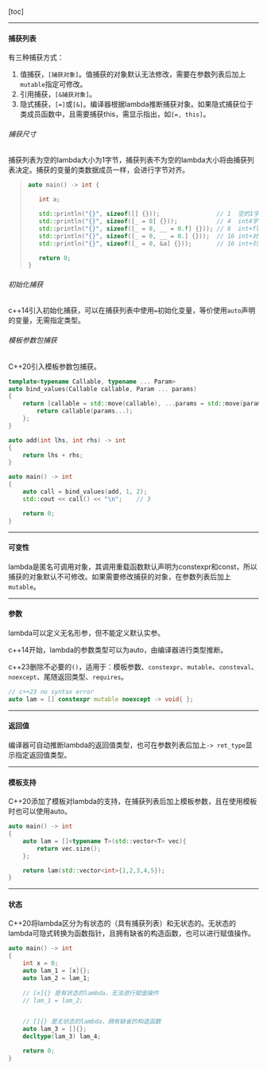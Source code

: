 [toc]

---

#### 捕获列表

有三种捕获方式：

1.   值捕获，`[捕获对象]`。值捕获的对象默认无法修改，需要在参数列表后加上`mutable`指定可修改。
2.   引用捕获，`[&捕获对象]`。
3.   隐式捕获，`[=]`或`[&]`。编译器根据lambda推断捕获对象。如果隐式捕获位于类成员函数中，且需要捕获this，需显示指出，如`[=, this]`。

###### 捕获尺寸

捕获列表为空的lambda大小为1字节，捕获列表不为空的lambda大小将由捕获列表决定。捕获的变量的类数据成员一样，会进行字节对齐。
> ```cpp
> auto main() -> int {
> 
>    int a;
> 
>    std::println("{}", sizeof([] {}));                // 1  空的1字节
>    std::println("{}", sizeof([_ = 0] {}));           // 4  int4字节
>    std::println("{}", sizeof([_ = 0, __ = 0.f] {})); // 8  int+float8字节
>    std::println("{}", sizeof([_ = 0, __ = 0.] {}));  // 16 int+对齐+double16字节
>    std::println("{}", sizeof([_ = 0, &a] {}));       // 16 int+引用+double16字节
> 
>    return 0;
> }
> ```

###### 初始化捕获

c++14引入初始化捕获，可以在捕获列表中使用`=`初始化变量，等价使用`auto`声明的变量，无需指定类型。

###### 模板参数包捕获

C++20引入模板参数包捕获。

```cpp
template<typename Callable, typename ... Param>
auto bind_values(Callable callable, Param ... params)
{
    return [callable = std::move(callable), ...params = std::move(params)]{
        return callable(params...);
    };
}

auto add(int lhs, int rhs) -> int
{
    return lhs + rhs;
}

auto main() -> int
{
    auto call = bind_values(add, 1, 2);
    std::cout << call() << "\n";    // 3

    return 0;
}
```

---

#### 可变性

lambda是匿名可调用对象，其调用重载函数默认声明为constexpr和const，所以捕获的对象默认不可修改。如果需要修改捕获的对象，在参数列表后加上`mutable`。

---

#### 参数

lambda可以定义无名形参，但不能定义默认实参。

c++14开始，lambda的参数类型可以为auto，由编译器进行类型推断。

c++23删除不必要的`()`，适用于：模板参数、`constexpr`、`mutable`、`consteval`、`noexcept`、尾随返回类型、`requires`。

```cpp
// c++23 no syntax error
auto lam = [] constexpr mutable noexcept -> void{ };
```

---

#### 返回值

编译器可自动推断lambda的返回值类型，也可在参数列表后加上`-> ret_type`显示指定返回值类型。

---

#### 模板支持

C++20添加了模板对lambda的支持，在捕获列表后加上模板参数，且在使用模板时也可以使用auto。

```cpp
auto main() -> int
{
    auto lam = []<typename T>(std::vector<T> vec){
        return vec.size();
    };

    return lam(std::vector<int>{1,2,3,4,5});
}
```

---

#### 状态

C++20将lambda区分为有状态的（具有捕获列表）和无状态的。无状态的lambda可隐式转换为函数指针，且拥有缺省的构造函数，也可以进行赋值操作。

```cpp
auto main() -> int
{
    int x = 0;
    auto lam_1 = [x]{};
    auto lam_2 = lam_1;
    
    // [x]{} 是有状态的lambda，无法进行赋值操作
    // lam_1 = lam_2;


    // []{} 是无状态的lambda，拥有缺省的构造函数
    auto lam_3 = []{};
    decltype(lam_3) lam_4;

    return 0;
}
```

